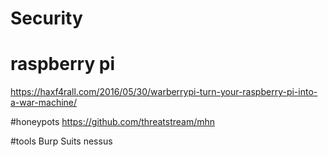 # Security

# raspberry pi 
https://haxf4rall.com/2016/05/30/warberrypi-turn-your-raspberry-pi-into-a-war-machine/

#honeypots
https://github.com/threatstream/mhn

#tools
Burp Suits
nessus

